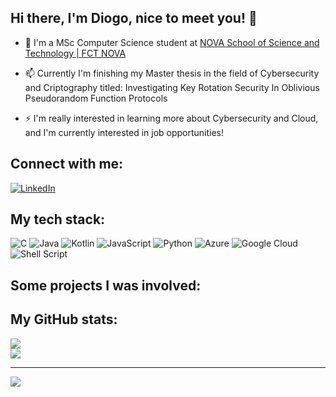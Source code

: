 ## Hi there, I'm Diogo, nice to meet you! 👋

 - 🌱 I'm a MSc Computer Science student at [NOVA School of Science and Technology | FCT NOVA](https://www.fct.unl.pt/en)<br/>

 - 📫 Currently I'm finishing my Master thesis in the field of Cybersecurity and Criptography titled: Investigating Key Rotation Security In Oblivious Pseudorandom Function Protocols<br/>

 - ⚡ I'm really interested in learning more about Cybersecurity and Cloud, and I'm currently interested in job opportunities!


## Connect with me:
[![LinkedIn](https://img.shields.io/badge/LinkedIn-%230077B5.svg?logo=linkedin&logoColor=white)](https://linkedin.com/in/diogo-spencer/) 

## My tech stack:
![C](https://img.shields.io/badge/c-%2300599C.svg?style=for-the-badge&logo=c&logoColor=white) ![Java](https://img.shields.io/badge/java-%23ED8B00.svg?style=for-the-badge&logo=openjdk&logoColor=white) ![Kotlin](https://img.shields.io/badge/kotlin-%237F52FF.svg?style=for-the-badge&logo=kotlin&logoColor=white) ![JavaScript](https://img.shields.io/badge/javascript-%23323330.svg?style=for-the-badge&logo=javascript&logoColor=%23F7DF1E) ![Python](https://img.shields.io/badge/python-3670A0?style=for-the-badge&logo=python&logoColor=ffdd54) ![Azure](https://img.shields.io/badge/azure-%230072C6.svg?style=for-the-badge&logo=microsoftazure&logoColor=white) ![Google Cloud](https://img.shields.io/badge/GoogleCloud-%234285F4.svg?style=for-the-badge&logo=google-cloud&logoColor=white) ![Shell Script](https://img.shields.io/badge/shell_script-%23121011.svg?style=for-the-badge&logo=gnu-bash&logoColor=white)


## Some projects I was involved:

## My GitHub stats:

![](https://github-readme-streak-stats.herokuapp.com/?user=DiogoSpencer&theme=dark&hide_border=false)<br/>
![](https://github-readme-stats.vercel.app/api/top-langs/?username=DiogoSpencer&theme=dark&hide_border=false&include_all_commits=false&count_private=true&layout=compact)

---
[![](https://visitcount.itsvg.in/api?id=DiogoSpencer&icon=0&color=0)](https://visitcount.itsvg.in)



<!--

Add if you want ![](https://github-readme-stats.vercel.app/api?username=DiogoSpencer&theme=dark&hide_border=false&include_all_commits=false&count_private=true)<br/>

[![Top Langs](https://github-readme-stats.vercel.app/api/top-langs/?username=DiogoSpencer)](https://github.com/DiogoSpencer/github-readme-stats)
**DiogoSpencer/DiogoSpencer** is a ✨ _special_ ✨ repository because its `README.md` (this file) appears on your GitHub profile.

aa
Here are some ideas to get you started:

- 🔭 I’m currently working on ...
- 🌱 I’m currently learning ...
- 👯 I’m looking to collaborate on ...
- 🤔 I’m looking for help with ...
- 💬 Ask me about ...
- 📫 How to reach me: ...
- 😄 Pronouns: ...
- ⚡ Fun fact: ...
-->
